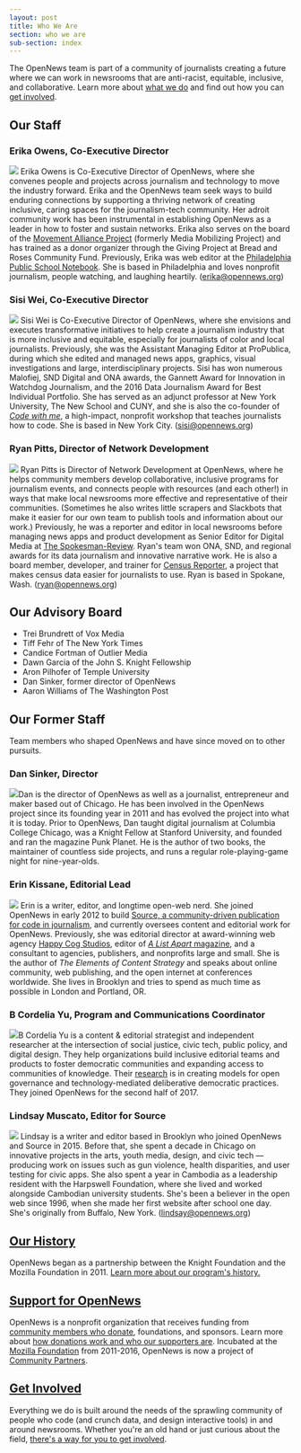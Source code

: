 ```yaml
---
layout: post
title: Who We Are
section: who we are
sub-section: index
---
```


<p class="bodybig">The OpenNews team is part of a community of journalists creating a future where we can work in newsrooms that are anti-racist, equitable, inclusive, and collaborative. Learn more about <a href="/what">what we do</a> and find out how you can <a href="/getinvolved">get involved</a>.</p>

## Our Staff

### Erika Owens, Co-Executive Director
<img src="/media/img/staff/owens.jpg" class="headshot"> Erika Owens is Co-Executive Director of OpenNews, where she convenes people and projects across journalism and technology to move the industry forward. Erika and the OpenNews team seek ways to build enduring connections by supporting a thriving network of creating inclusive, caring spaces for the journalism-tech community. Her adroit community work has been instrumental in establishing OpenNews as a leader in how to foster and sustain networks. Erika also serves on the board of the [Movement Alliance Project](https://mediamobilizing.org/category/media/) (formerly Media Mobilizing Project) and has trained as a donor organizer through the Giving Project at Bread and Roses Community Fund. Previously, Erika was web editor at the [Philadelphia Public School Notebook](http://thenotebook.org/). She is based in Philadelphia and loves nonprofit journalism, people watching, and laughing heartily. (<a href="mailto:erika@opennews.org">erika@opennews.org</a>)

### Sisi Wei, Co-Executive Director
<img src="/media/img/staff/wei.jpg" class="headshot"> Sisi Wei is Co-Executive Director of OpenNews, where she envisions and executes transformative initiatives to help create a journalism industry that is more inclusive and equitable, especially for journalists of color and local journalists. Previously, she was the Assistant Managing Editor at ProPublica, during which she edited and managed news apps, graphics, visual investigations and large, interdisciplinary projects. Sisi has won numerous Malofiej, SND Digital and ONA awards, the Gannett Award for Innovation in Watchdog Journalism, and the 2016 Data Journalism Award for Best Individual Portfolio. She has served as an adjunct professor at New York University, The New School and CUNY, and she is also the co-founder of [_Code with me_](http://codewithme.us/), a high-impact, nonprofit workshop that teaches journalists how to code. She is based in New York City. (<a href="mailto:sisi@opennews.org">sisi@opennews.org</a>)

### Ryan Pitts, Director of Network Development
<img src="/media/img/staff/pitts-2020.jpg" class="headshot"> Ryan Pitts is Director of Network Development at OpenNews, where he helps community members develop collaborative, inclusive programs for journalism events, and connects people with resources (and each other!) in ways that make local newsrooms more effective and representative of their communities. (Sometimes he also writes little scrapers and Slackbots that make it easier for our own team to publish tools and information about our work.) Previously, he was a reporter and editor in local newsrooms before managing news apps and product development as Senior Editor for Digital Media at [The Spokesman-Review](http://www.spokesman.com/). Ryan's team won ONA, SND, and regional awards for its data journalism and innovative narrative work. He is also a board member, developer, and trainer for [Census Reporter](http://censusreporter.org/), a project that makes census data easier for journalists to use. Ryan is based in Spokane, Wash. (<a href="mailto:ryan@opennews.org">ryan@opennews.org</a>)



## Our Advisory Board

* Trei Brundrett of Vox Media
* Tiff Fehr of The New York Times
* Candice Fortman of Outlier Media
* Dawn Garcia of the John S. Knight Fellowship
* Aron Pilhofer of Temple University
* Dan Sinker, former director of OpenNews
* Aaron Williams of The Washington Post

## Our Former Staff
Team members who shaped OpenNews and have since moved on to other pursuits.

### Dan Sinker, Director
<img src="/media/img/staff/sinker.jpg" class="headshot">Dan is the director of OpenNews as well as a journalist, entrepreneur and maker based out of Chicago. He has been involved in the OpenNews project since its founding year in 2011 and has evolved the project into what it is today. Prior to OpenNews, Dan taught digital journalism at Columbia College Chicago, was a Knight Fellow at Stanford University, and founded and ran the magazine Punk Planet. He is the author of two books, the maintainer of countless side projects, and runs a regular role-playing-game night for nine-year-olds.

### Erin Kissane, Editorial Lead
<img src="/media/img/staff/kissane.jpg" class="headshot"> Erin is a writer, editor, and longtime open-web nerd. She joined OpenNews in early 2012 to build [Source, a community-driven publication for code in journalism](http://source.opennews.org), and currently oversees content and editorial work for OpenNews. Previously, she was editorial director at award-winning web agency [Happy Cog Studios](http://happycog.com/), editor of [*A List Apart* magazine](http://alistapart.com/), and a consultant to agencies, publishers, and nonprofits large and small. She is the author of *The Elements of Content Strategy* and speaks about online community, web publishing, and the open internet at conferences worldwide. She lives in Brooklyn and tries to spend as much time as possible in London and Portland, OR.

### B Cordelia Yu, Program and Communications Coordinator
<img src="/media/img/staff/cordelia.jpg" class="headshot">B Cordelia Yu is a content & editorial strategist and independent researcher at the intersection of social justice, civic tech, public policy, and digital design. They help organizations build inclusive editorial teams and products to foster democratic communities and expanding access to communities of knowledge. Their [research](http://tinyletter.com/thebestsophist) is in creating models for open governance and technology-mediated deliberative democratic practices. They joined OpenNews for the second half of 2017.

### Lindsay Muscato, Editor for Source
<img src="/media/img/staff/muscato.jpg" class="headshot"> Lindsay is a writer and editor based in Brooklyn who joined OpenNews and Source in 2015. Before that, she spent a decade in Chicago on innovative projects in the arts, youth media, design, and civic tech — producing work on issues such as gun violence, health disparities, and user testing for civic apps. She also spent a year in Cambodia as a leadership resident with the Harpswell Foundation, where she lived and worked alongside Cambodian university students. She's been a believer in the open web since 1996, when she made her first website after school one day. She's originally from Buffalo, New York. (<a href="mailto:lindsay@opennews.org">lindsay@opennews.org</a>)

## [Our History](/who/history/)

OpenNews began as a partnership between the Knight Foundation and the Mozilla Foundation in 2011. [Learn more about our program's history.](/who/history/)

## [Support for OpenNews](/who/supporters/)

OpenNews is a nonprofit organization that receives funding from [community members who donate](/donate/), foundations, and sponsors. Learn more about [how donations work and who our supporters are](/who/supporters/). Incubated at the [Mozilla Foundation](https://www.mozilla.org/en-US/foundation/) from 2011-2016, OpenNews is now a project of [Community Partners](http://www.communitypartners.org/).

## [Get Involved](/getinvolved/)

Everything we do is built around the needs of the sprawling community of people who code (and crunch data, and design interactive tools) in and around newsrooms. Whether you're an old hand or just curious about the field, [there's a way for you to get involved](/getinvolved/).

